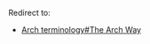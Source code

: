 Redirect to:

*   [Arch terminology#The Arch Way](/index.php?title=Arch_terminology&redirect=no#The_Arch_Way "Arch terminology")
